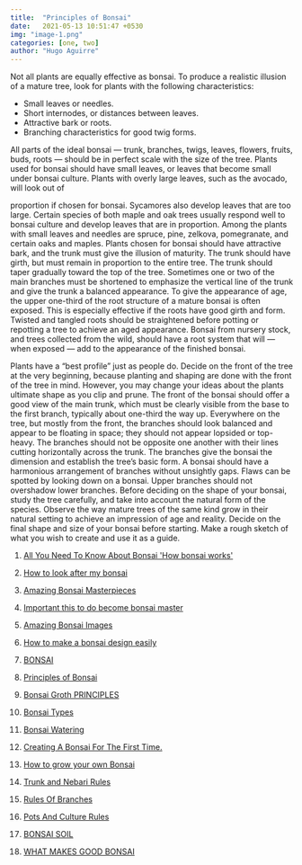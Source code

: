 ```yaml
---
title:  "Principles of Bonsai"
date:   2021-05-13 10:51:47 +0530
img: "image-1.png"
categories: [one, two]
author: "Hugo Aguirre"
---
```



Not all plants are equally effective as bonsai. To produce a realistic illusion of a mature tree, look for plants
with the following characteristics:

<!--adsense-->

- Small leaves or needles.
- Short internodes, or distances between leaves.
- Attractive bark or roots.
- Branching characteristics for good twig forms.


All parts of the ideal bonsai — trunk, branches, twigs, leaves, flowers, fruits, buds, roots — should be in
perfect scale with the size of the tree. Plants used for bonsai should have small leaves, or leaves that
become small under bonsai culture. Plants with overly large leaves, such as the avocado, will look out of

<!--adsense-->

proportion if chosen for bonsai. Sycamores also develop leaves that are too large. Certain species of both
maple and oak trees usually respond well to bonsai culture and develop leaves that are in proportion.
Among the plants with small leaves and needles are spruce, pine, zelkova, pomegranate, and certain oaks
and maples.
Plants chosen for bonsai should have attractive bark, and the trunk must give the illusion of maturity. The
trunk should have girth, but must remain in proportion to the entire tree. The trunk should taper gradually
toward the top of the tree. Sometimes one or two of the main branches must be shortened to emphasize the
vertical line of the trunk and give the trunk a balanced appearance.
To give the appearance of age, the upper one-third of the root structure of a mature bonsai is often exposed.
This is especially effective if the roots have good girth and form. Twisted and tangled roots should be
straightened before potting or repotting a tree to achieve an aged appearance. Bonsai from nursery stock,
and trees collected from the wild, should have a root system that will — when exposed — add to the
appearance of the finished bonsai.
<!--adsense-->

Plants have a “best profile” just as people do. Decide on the front of the tree at the very beginning, because
planting and shaping are done with the front of the tree in mind. However, you may change your ideas
about the plants ultimate shape as you clip and prune.
The front of the bonsai should offer a good view of the main trunk, which must be clearly visible from the
base to the first branch, typically about one-third the way up. Everywhere on the tree, but mostly from the
front, the branches should look balanced and appear to be floating in space; they should not appear lopsided or top-heavy. The branches should not be opposite one another with their lines cutting horizontally
across the trunk. The branches give the bonsai the dimension and establish the tree’s basic form.
A bonsai should have a harmonious arrangement of branches without unsightly gaps. Flaws can be spotted
by looking down on a bonsai. Upper branches should not overshadow lower branches.
Before deciding on the shape of your bonsai, study the tree carefully, and take into account the natural form
of the species. Observe the way mature trees of the same kind grow in their natural setting to achieve an
impression of age and reality.
Decide on the final shape and size of your bonsai before starting. Make a rough sketch of what you wish to
create and use it as a guide. 



1. [All You Need To Know About Bonsai 'How bonsai works'](https://japanbonsaigarden.com/posts/posts/bonsai_care/)
2. [How to look after my bonsai](https://japanbonsaigarden.com/posts/posts/how_to_carering_your_bonsai/)
3. [Amazing Bonsai Masterpieces](https://japanbonsaigarden.com/posts/posts/masterpieses1/)
4. [Important this to do become bonsai master](https://japanbonsaigarden.com/posts/posts/masterpieses2/)
5. [Amazing Bonsai Images](https://japanbonsaigarden.com/posts/posts/bonsaipost1/)
6. [How to make a bonsai design easily](https://japanbonsaigarden.com/posts/posts/lerningguide1/)
7. [BONSAI](https://japanbonsaigarden.com/posts/posts/introduction/)
8. [Principles of Bonsai](https://japanbonsaigarden.com/posts/posts/principlesofbonsai/)
9. [Bonsai Groth PRINCIPLES](https://japanbonsaigarden.com/posts/posts/bonsaigrouthprincipals/)
10. [Bonsai Types](https://japanbonsaigarden.com/posts/posts/bonsaitypes/)
11. [Bonsai Watering](https://japanbonsaigarden.com/posts/posts/bonsaiwatering/)
12. [Creating A Bonsai For The First Time.](https://japanbonsaigarden.com/posts/posts/biginnerbasics/)
13. [How to grow your own Bonsai](https://japanbonsaigarden.com/posts/posts/bonsaigrowing/)
14. [Trunk and Nebari Rules](https://japanbonsaigarden.com/posts/posts/rulesofbonsai/)
15. [Rules Of Branches](https://japanbonsaigarden.com/posts/posts/rulesofbranches/)
16. [Pots And Culture Rules](https://japanbonsaigarden.com/posts/posts/potsandculturerules/)
17. [BONSAI SOIL](https://japanbonsaigarden.com/posts/posts/bonsaisoil/)

18. [WHAT MAKES GOOD BONSAI](https://japanbonsaigarden.com/posts/posts/whatmakesgoodbonsai/)
